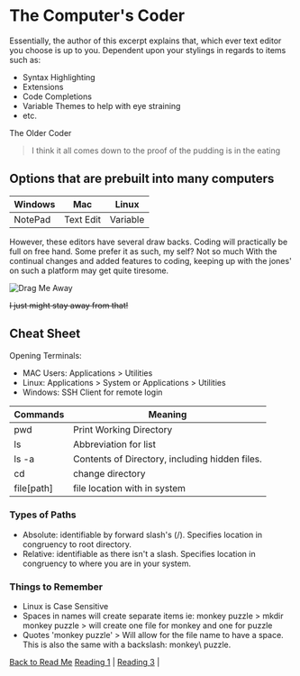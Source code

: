 # The Computer's Coder

Essentially, the author of this excerpt explains that, which ever text editor you choose is up to you. Dependent upon your stylings in regards to items such as:
 - Syntax Highlighting
 - Extensions
 - Code Completions
 - Variable Themes to help with eye straining
 - etc.


The Older Coder
> I think it all comes down to the proof of the pudding is in the eating

## Options that are prebuilt into many computers

Windows | Mac       | Linux |
------- | --------- | ----- |
NotePad | Text Edit | Variable |

However, these editors have several draw backs. Coding will practically be full on free hand. Some prefer it as such, my self? Not so much
With the continual changes and added features to coding, keeping up with the jones' on such a platform may get quite tiresome.

![Drag Me Away](https://media.tenor.com/images/c1ff15ecc49ffed2d318649fdad2fcc4/tenor.gif)

~~I just might stay away from that!~~

## Cheat Sheet

Opening Terminals:
 * MAC Users: Applications > Utilities
 * Linux: Applications > System or Applications > Utilities
 * Windows: SSH Client for remote login

Commands | Meaning |
-------- | ------- |
pwd | Print Working Directory |
ls | Abbreviation for list |
ls -a | Contents of Directory, including hidden files. |
cd | change directory |
file[path] | file location with in system |


### Types of Paths
* Absolute: identifiable by forward slash's (/). Specifies location in congruency to root directory.
* Relative: identifiable as there isn't a slash. Specifies location in congruency to where you are in your system.

### Things to Remember

- Linux is Case Sensitive
- Spaces in names will create separate items ie: monkey puzzle > mkdir monkey puzzle > will create one file for monkey and one for puzzle
- Quotes 'monkey puzzle' > Will allow for the file name to have a space. This is also the same with a backslash: monkey\ puzzle.

[Back to Read Me](README.md)
[Reading 1](markdown.md) |
[Reading 3](revisionsandthecloud.md) |
